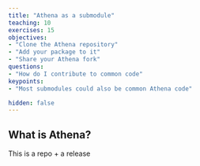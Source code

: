 ```yaml
---
title: "Athena as a submodule"
teaching: 10
exercises: 15
objectives:
- "Clone the Athena repository"
- "Add your package to it"
- "Share your Athena fork"
questions:
- "How do I contribute to common code"
keypoints:
- "Most submodules could also be common Athena code"

hidden: false
---
```


## What is Athena?

This is a repo + a release



